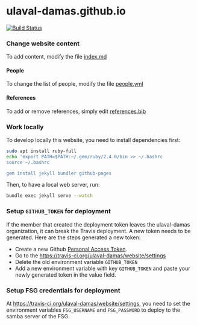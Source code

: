 # ulaval-damas.github.io
[![Build Status](https://travis-ci.org/ulaval-damas/website.svg?branch=master)](https://travis-ci.org/ulaval-damas/website)


### Change website content
To add content, modify the file [index.md](https://github.com/ulaval-damas/website/blob/master/index.md)

#### People
To change the list of people, modify the file [people.yml](https://github.com/ulaval-damas/website/blob/master/_data/people.yml)

#### References
To add or remove references, simply edit [references.bib](https://github.com/ulaval-damas/website/blob/master/_bibliography/references.bib)


### Work locally

To develop locally this website, you need to install dependencies first:

``` bash
sudo apt install ruby-full
echo 'export PATH=$PATH:~/.gem/ruby/2.4.0/bin >> ~/.bashrc
source ~/.bashrc

gem install jekyll bundler github-pages
```

Then, to have a local web server, run:

```bash
bundle exec jekyll serve --watch
```

### Setup `GITHUB_TOKEN` for deployment
If the member that created the deployment token leaves the ulaval-damas
organization, it can break the Travis deployment. A new token needs to be generated. 
Here are the steps generated a new token:

- Create a new Github [Personal Access Token](https://help.github.com/articles/creating-a-personal-access-token-for-the-command-line/).
- Go to the https://travis-ci.org/ulaval-damas/website/settings
- Delete the old environment variable `GITHUB_TOKEN`
- Add a new environment variable with key `GITHUB_TOKEN` and paste your newly generated token in the value field.

### Setup FSG credentials for deployment
At https://travis-ci.org/ulaval-damas/website/settings, you need to set the environment variables `FSG_USERNAME` and `FSG_PASSWORD` to deploy to the samba server of the FSG.
